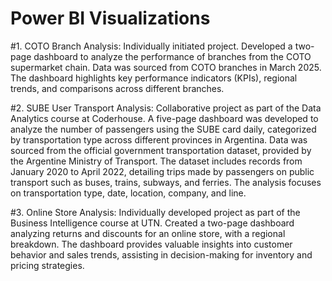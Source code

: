 # Power BI Visualizations

#1. COTO Branch Analysis: Individually initiated project. Developed a two-page dashboard to analyze the performance of branches from the COTO supermarket chain. Data was sourced from COTO branches in March 2025. The dashboard highlights key performance indicators (KPIs), regional trends, and comparisons across different branches.

#2. SUBE User Transport Analysis: Collaborative project as part of the Data Analytics course at Coderhouse. A five-page dashboard was developed to analyze the number of passengers using the SUBE card daily, categorized by transportation type across different provinces in Argentina. Data was sourced from the official government transportation dataset, provided by the Argentine Ministry of Transport. The dataset includes records from January 2020 to April 2022, detailing trips made by passengers on public transport such as buses, trains, subways, and ferries. The analysis focuses on transportation type, date, location, company, and line.

#3. Online Store Analysis: Individually developed project as part of the Business Intelligence course at UTN. Created a two-page dashboard analyzing returns and discounts for an online store, with a regional breakdown. The dashboard provides valuable insights into customer behavior and sales trends, assisting in decision-making for inventory and pricing strategies.

